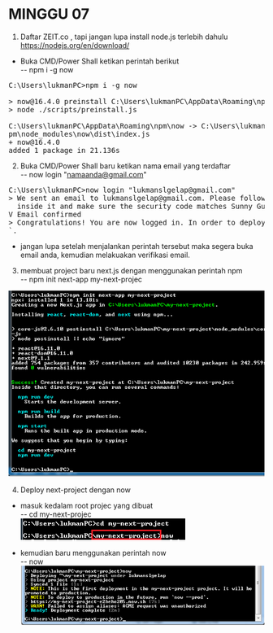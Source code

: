 # MINGGU 07    

1. Daftar ZEIT.co , tapi jangan lupa install node.js terlebih dahulu https://nodejs.org/en/download/  

* Buka CMD/Power Shall ketikan perintah berikut  
-- npm i -g now  
<pre>
C:\Users\lukmanPC>npm i -g now

> now@16.4.0 preinstall C:\Users\lukmanPC\AppData\Roaming\npm\node_modules\now
> node ./scripts/preinstall.js

C:\Users\lukmanPC\AppData\Roaming\npm\now -> C:\Users\lukmanPC\AppData\Roaming\n
pm\node_modules\now\dist\index.js
+ now@16.4.0
added 1 package in 21.136s
</pre>

2. Buka CMD/Power Shall baru ketikan nama email yang terdaftar  
-- now login "namaanda@gmail.com"  
<pre>
C:\Users\lukmanPC>now login "lukmanslgelap@gmail.com"
> We sent an email to lukmanslgelap@gmail.com. Please follow the steps provided
  inside it and make sure the security code matches Sunny Guinea Fowl.
V Email confirmed
> Congratulations! You are now logged in. In order to deploy something, run `now
`.
</pre> 
* jangan lupa setelah menjalankan perintah tersebut maka segera buka email anda, kemudian melakuakan verifikasi email.  

3. membuat project baru next.js dengan menggunakan perintah npm  
-- npm init next-app my-next-projec  

![7](images/2.png) 

4. Deploy next-project dengan now
* masuk kedalam root projec yang dibuat  
-- cd my-next-projec  
![7](images/3.png)   

* kemudian baru menggunakan perintah now  
-- now  
![7](images/4.png) 
 




















